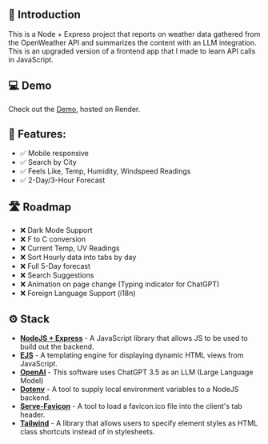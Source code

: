 ## 👋 Introduction

This is a Node + Express project that reports on weather data gathered from the OpenWeather API and summarizes the content with an LLM integration. This is an upgraded version of a frontend app that I made to learn API calls in JavaScript.

## 💻 Demo

Check out the [Demo](https://ai-weather-app-ytsg.onrender.com), hosted on Render.

## 💪 Features:

- ✅ Mobile responsive
- ✅ Search by City
- ✅ Feels Like, Temp, Humidity, Windspeed Readings
- ✅ 2-Day/3-Hour Forecast

## 🛣️ Roadmap

- ❌ Dark Mode Support
- ❌ F to C conversion
- ❌ Current Temp, UV Readings
- ❌ Sort Hourly data into tabs by day
- ❌ Full 5-Day forecast
- ❌ Search Suggestions
- ❌ Animation on page change (Typing indicator for ChatGPT)
- ❌ Foreign Language Support (i18n)

## ⚙️ Stack

- [**NodeJS + Express**](https://nodejs.org/) - A JavaScript library that allows JS to be used to build out the backend.
- [**EJS**](https://ejs.co) - A templating engine for displaying dynamic HTML views from JavaScript.
- [**OpenAI**](https://openai.com) - This software uses ChatGPT 3.5 as an LLM (Large Language Model)
- [**Dotenv**](https://www.npmjs.com/package/dotenv) - A tool to supply local environment variables to a NodeJS backend.
- [**Serve-Favicon**](https://www.npmjs.com/package/serve-favicon) - A tool to load a favicon.ico file into the client's tab header.
- [**Tailwind**](https://tailwindcss.com) - A library that allows users to specify element styles as HTML class shortcuts instead of in stylesheets.
